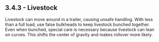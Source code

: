 ## 3.4.3 - Livestock
Livestock can move around in a trailer, causing unsafe handling. With less than a full load, use false bulkheads to keep livestock bunched together. Even when bunched, special care is necessary because livestock can lean on curves. This shifts the center of gravity and makes rollover more likely.